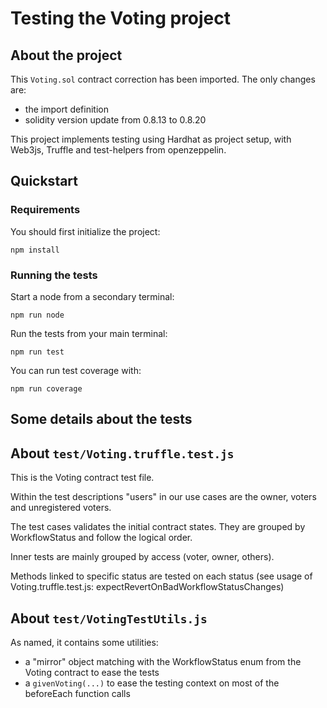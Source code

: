 # Testing the Voting project
 
## About the project

This `Voting.sol` contract correction has been imported. The only changes are:
* the import definition 
* solidity version update from 0.8.13 to 0.8.20

This project implements testing using Hardhat as project setup, with Web3js, Truffle and test-helpers from openzeppelin.

## Quickstart

### Requirements

You should first initialize the project:

    npm install

### Running the tests

Start a node from a secondary terminal:

    npm run node

Run the tests from your main terminal:

    npm run test

You can run test coverage with:

    npm run coverage

## Some details about the tests

## About `test/Voting.truffle.test.js`

This is the Voting contract test file. 

Within the test descriptions "users" in our use cases are the owner, voters and unregistered voters.

The test cases validates the initial contract states. They are grouped by WorkflowStatus and follow the logical order.

Inner tests are mainly grouped by access (voter, owner, others).

Methods linked to specific status are tested on each status (see usage of Voting.truffle.test.js: expectRevertOnBadWorkflowStatusChanges) 


## About `test/VotingTestUtils.js`

As named, it contains some utilities:

* a "mirror" object matching with the WorkflowStatus enum from the Voting contract to ease the tests
* a `givenVoting(...)` to ease the testing context on most of the beforeEach function calls